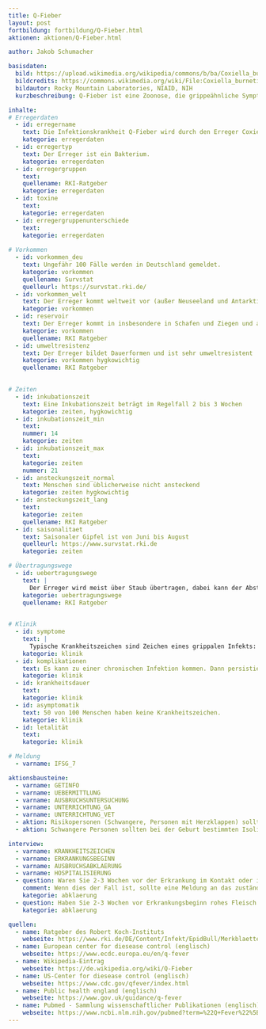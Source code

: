 ```yaml
---
title: Q-Fieber
layout: post
fortbildung: fortbildung/Q-Fieber.html
aktionen: aktionen/Q-Fieber.html

author: Jakob Schumacher

basisdaten:
  bild: https://upload.wikimedia.org/wikipedia/commons/b/ba/Coxiella_burnetii_01.JPG
  bildcredits: https://commons.wikimedia.org/wiki/File:Coxiella_burnetii_01.JPG
  bildautor: Rocky Mountain Laboratories, NIAID, NIH 
  kurzbeschreibung: Q-Fieber ist eine Zoonose, die grippeähnliche Symptome verursacht. Sie tritt in Gebieten mit Schafshaltung auf. Der Erreger ähnelt der Legionellose.

inhalte:  
# Erregerdaten
  - id: erregername
    text: Die Infektionskrankheit Q-Fieber wird durch den Erreger Coxiella burnetii hervorgerufen. 
    kategorie: erregerdaten
  - id: erregertyp
    text: Der Erreger ist ein Bakterium. 
    kategorie: erregerdaten
  - id: erregergruppen
    text: 
    quellename: RKI-Ratgeber 
    kategorie: erregerdaten
  - id: toxine
    text: 
    kategorie: erregerdaten
  - id: erregergruppenunterschiede
    text: 
    kategorie: erregerdaten
    
# Vorkommen
  - id: vorkommen_deu
    text: Ungefähr 100 Fälle werden in Deutschland gemeldet.
    kategorie: vorkommen
    quellename: Survstat
    quelleurl: https://survstat.rki.de/
  - id: vorkommen_welt
    text: Der Erreger kommt weltweit vor (außer Neuseeland und Antarktis)
    kategorie: vorkommen
  - id: reservoir
    text: Der Erreger kommt in insbesondere in Schafen und Ziegen und anderen Paarhufern vor. Zusätzlich kommt der Erreger in Zecken vor. Viele weitere Tierarten können betroffen sein
    kategorie: vorkommen
    quellename: RKI Ratgeber
  - id: umweltresistenz
    text: Der Erreger bildet Dauerformen und ist sehr umweltresistent 
    kategorie: vorkommen hygkowichtig
    quellename: RKI Ratgeber 

    
# Zeiten
  - id: inkubationszeit
    text: Eine Inkubationszeit beträgt im Regelfall 2 bis 3 Wochen
    kategorie: zeiten, hygkowichtig
  - id: inkubationszeit_min
    text: 
    nummer: 14
    kategorie: zeiten
  - id: inkubationszeit_max
    text:
    kategorie: zeiten
    nummer: 21
  - id: ansteckungszeit_normal
    text: Menschen sind üblicherweise nicht ansteckend
    kategorie: zeiten hygkowichtig
  - id: ansteckungszeit_lang 
    text: 
    kategorie: zeiten
    quellename: RKI Ratgeber
  - id: saisonalitaet
    text: Saisonaler Gipfel ist von Juni bis August
    quelleurl: https://www.survstat.rki.de
    kategorie: zeiten

# Übertragungswege
  - id: uebertragungswege
    text: | 
      Der Erreger wird meist über Staub übertragen, dabei kann der Abstand zwischen Quelle und Infektionsort 2km betragen. Ein direkter Kontakt zu Tieren ist ebenfalls ein relevanter Übertragungsweg. Selten kommt vor eine Übertragung durch Lebensmittel, während der Schwangerschaft oder von Mensch-zu-Mensch. Zecken übertragen Q-Fieber nicht auf Menschen.
    kategorie: uebertragungswege 
    quellename: RKI Ratgeber
    

# Klinik
  - id: symptome
    text: |
      Typische Krankheitszeichen sind Zeichen eines grippalen Infekts: hohes Fieber, Muskelschmerzen, Stirnkopfschmerzen, Pneumonie und Hepatitis. Bei Schwangeren kann es zu Aborten kommen. 
    kategorie: klinik
  - id: komplikationen
    text: Es kann zu einer chronischen Infektion kommen. Dann persistiert der Erreger in verschiedenen Organen. Häufig ist eine Herzklappenentzündung.
    kategorie: klinik
  - id: krankheitsdauer
    text: 
    kategorie: klinik
  - id: asymptomatik
    text: 50 von 100 Menschen haben keine Krankheitszeichen.
    kategorie: klinik
  - id: letalität
    text: 
    kategorie: klinik

# Meldung
  - varname: IFSG_7

aktionsbausteine:
  - varname: GETINFO
  - varname: UEBERMITTLUNG
  - varname: AUSBRUCHSUNTERSUCHUNG
  - varname: UNTERRICHTUNG_GA
  - varname: UNTERRICHTUNG_VET
  - aktion: Risikopersonen (Schwangere, Personen mit Herzklappen) sollten in spezialisierter ärztlicher Behandlung sein und ggf. prophylaktische Antibiotika bekommen.
  - aktion: Schwangere Personen sollten bei der Geburt bestimmten Isolierungsmaßnahmen unterliegen.

interview:     
  - varname: KRANKHEITSZEICHEN
  - varname: ERKRANKUNGSBEGINN
  - varname: AUSBRUCHSABKLAERUNG
  - varname: HOSPITALISIERUNG
  - question: Waren Sie 2-3 Wochen vor der Erkrankung im Kontakt oder in der Nähe von Schafen/Ziegen oder Rindern
    comment: Wenn dies der Fall ist, sollte eine Meldung an das zuständige Veterinäramt erfolgen. 
    kategorie: abklaerung
  - question: Haben Sie 2-3 Wochen vor Erkrankungsbeginn rohes Fleisch von Schafen, Ziegen oder Rindern gegessen.
    kategorie: abklaerung

quellen:
  - name: Ratgeber des Robert Koch-Instituts
    webseite: https://www.rki.de/DE/Content/Infekt/EpidBull/Merkblaetter/Ratgeber_Q-Fieber.html#doc2398338bodyText4
  - name: European center for diesease control (englisch)
    webseite: https://www.ecdc.europa.eu/en/q-fever
  - name: Wikipedia-Eintrag
    webseite: https://de.wikipedia.org/wiki/Q-Fieber
  - name: US-Center for diesease control (englisch)
    webseite: https://www.cdc.gov/qfever/index.html
  - name: Public health england (englisch)
    webseite: https://www.gov.uk/guidance/q-fever
  - name: Pubmed - Sammlung wissenschaftlicher Publikationen (englisch)
    webseite: https://www.ncbi.nlm.nih.gov/pubmed?term=%22Q+Fever%22%5BMesh%5D
---
```

